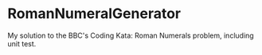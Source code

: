 RomanNumeralGenerator
=====================

My solution to the BBC's Coding Kata: Roman Numerals problem, including unit test.